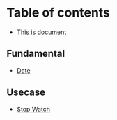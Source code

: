 # Table of contents

* [This is document](README.md)

## Fundamental

* [Date](fundamental/date.md)

## Usecase

* [Stop Watch](usecase/stop-watch.md)
